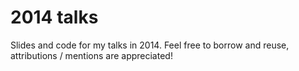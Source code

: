2014 talks
==========

Slides and code for my talks in 2014. Feel free to borrow and reuse, attributions / mentions are appreciated!
